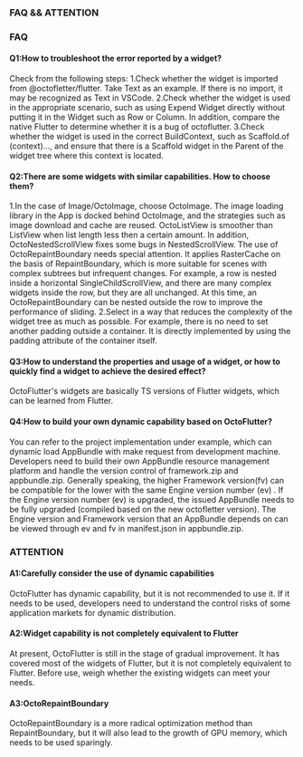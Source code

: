 ### FAQ && ATTENTION

### FAQ

#### Q1:How to troubleshoot the error reported by a widget?
Check from the following steps:
1.Check whether the widget is imported from @octofletter/flutter. Take Text as an example. If there is no import, it may be recognized as Text in VSCode.
2.Check whether the widget is used in the appropriate scenario, such as using Expend Widget directly without putting it in the Widget such as Row or Column. In addition, compare the native Flutter to determine whether it is a bug of octoflutter.
3.Check whether the widget is used in the correct BuildContext, such as Scaffold.of (context)..., and ensure that there is a Scaffold widget in the Parent of the widget tree where this context is located.

#### Q2:There are some widgets with similar capabilities. How to choose them?
1.In the case of Image/OctoImage, choose OctoImage. The image loading library in the App is docked behind OctoImage, and the strategies such as image download and cache are reused. OctoListView is smoother than ListView when list length less then a certain amount. In addition, OctoNestedScrollView fixes some bugs in NestedScrollView. The use of OctoRepaintBoundary needs special attention. It applies RasterCache on the basis of RepaintBoundary, which is more suitable for scenes with complex subtrees but infrequent changes. For example, a row is nested inside a horizontal SingleChildScrollView, and there are many complex widgets inside the row, but they are all unchanged. At this time, an OctoRepaintBoundary can be nested outside the row to improve the performance of sliding.
2.Select in a way that reduces the complexity of the widget tree as much as possible. For example, there is no need to set another padding outside a container. It is directly implemented by using the padding attribute of the container itself.

#### Q3:How to understand the properties and usage of a widget, or how to quickly find a widget to achieve the desired effect?
OctoFlutter's widgets are basically TS versions of Flutter widgets, which can be learned from Flutter.

#### Q4:How to build your own dynamic capability based on OctoFlutter?
You can refer to the project implementation under example, which can dynamic load AppBundle with make request from development machine. Developers need to build their own AppBundle resource management platform and handle the version control of framework.zip and appbundle.zip. Generally speaking, the higher Framework version(fv) can be compatible for the lower with the same Engine version number (ev) . If the Engine version number (ev) is upgraded, the issued AppBundle needs to be fully upgraded (compiled based on the new octofletter version). The Engine version and Framework version that an AppBundle depends on can be viewed through ev and fv in manifest.json in appbundle.zip.

### ATTENTION
#### A1:Carefully consider the use of dynamic capabilities
OctoFlutter has dynamic capability, but it is not recommended to use it. If it needs to be used, developers need to understand the control risks of some application markets for dynamic distribution.

#### A2:Widget capability is not completely equivalent to Flutter
At present, OctoFlutter is still in the stage of gradual improvement. It has covered most of the widgets of Flutter, but it is not completely equivalent to Flutter. Before use, weigh whether the existing widgets can meet your needs.

#### A3:OctoRepaintBoundary
OctoRepaintBoundary is a more radical optimization method than RepaintBoundary, but it will also lead to the growth of GPU memory, which needs to be used sparingly.